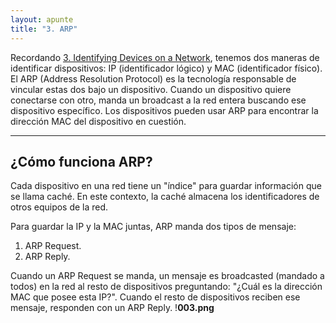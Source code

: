 ```yaml
---
layout: apunte
title: "3. ARP"
---
```


Recordando [3. Identifying Devices on a Network](/apuntes/thm/0-pre-career/1-pre-security/2-network-fundamentals/1-what-is-networking/3-identifying-devices-on-a-network/), tenemos dos maneras de identificar dispositivos: IP (identificador lógico) y MAC (identificador físico).
El ARP (Address Resolution Protocol) es la tecnología responsable de vincular estas dos bajo un dispositivo.
Cuando un dispositivo quiere conectarse con otro, manda un broadcast a la red entera buscando ese dispositivo específico. Los dispositivos pueden usar ARP para encontrar la dirección MAC del dispositivo en cuestión.

------------
<h2>¿Cómo funciona ARP?</h2>
Cada dispositivo en una red tiene un "índice" para guardar información que se llama caché. En este contexto, la caché almacena los identificadores de otros equipos de la red.

Para guardar la IP y la MAC juntas, ARP manda dos tipos de mensaje:

1. ARP Request.
2. ARP Reply.

Cuando un ARP Request se manda, un mensaje es broadcasted (mandado a todos) en la red al resto de dispositivos preguntando: "¿Cuál es la dirección MAC que posee esta IP?". Cuando el resto de dispositivos reciben ese mensaje, responden con un ARP Reply.
!**003.png**
